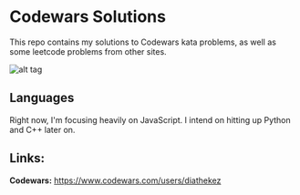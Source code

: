 # Codewars Solutions
This repo contains my solutions to Codewars kata problems, as well as some leetcode problems from other sites.

![alt tag](#)

## Languages

Right now, I'm focusing heavily on JavaScript. I intend on hitting up Python and C++ later on.

## Links:

**Codewars:** https://www.codewars.com/users/diathekez